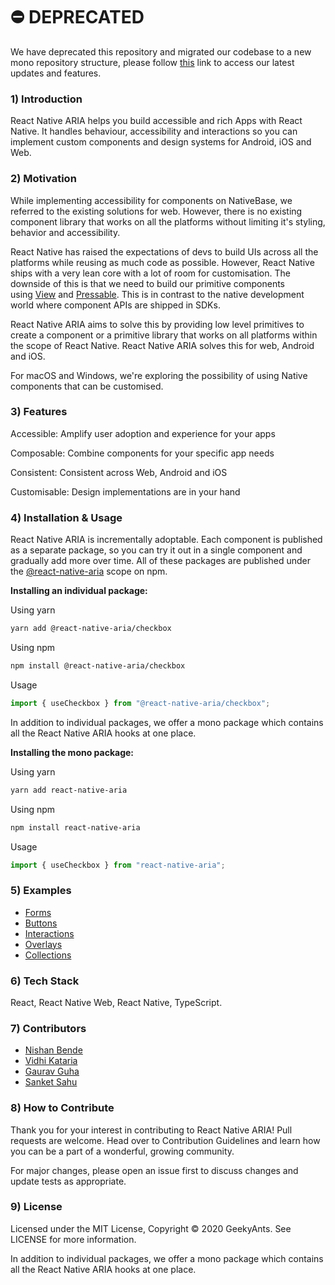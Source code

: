 # ⛔️ DEPRECATED
We have deprecated this repository and migrated our codebase to a new mono repository structure, please follow [this](https://github.com/gluestack/gluestack-ui) link to access our latest updates and features.

### 1) Introduction

React Native ARIA helps you build accessible and rich Apps with React Native. It handles behaviour, accessibility and interactions so you can implement custom components and design systems for Android, iOS and Web.

### 2) Motivation

While implementing accessibility for components on NativeBase, we referred to the existing solutions for web. However, there is no existing component library that works on all the platforms without limiting it's styling, behavior and accessibility.

React Native has raised the expectations of devs to build UIs across all the platforms while reusing as much code as possible. However, React Native ships with a very lean core with a lot of room for customisation. The downside of this is that we need to build our primitive components using [View](https://reactnative.dev/docs/view) and [Pressable](https://reactnative.dev/docs/pressable). This is in contrast to the native development world where component APIs are shipped in SDKs.

React Native ARIA aims to solve this by providing low level primitives to create a component or a primitive library that works on all platforms within the scope of React Native. React Native ARIA solves this for web, Android and iOS.

For macOS and Windows, we're exploring the possibility of using Native components that can be customised.

### 3) Features

Accessible: Amplify user adoption and experience for your apps

Composable: Combine components for your specific app needs

Consistent: Consistent across Web, Android and iOS

Customisable: Design implementations are in your hand

### 4) Installation & Usage

React Native ARIA is incrementally adoptable. Each component is published as a separate package, so you can try it out in a single component and gradually add more over time. All of these packages are published under the [@react-native-aria](https://www.npmjs.com/org/react-native-aria) scope on npm.

**Installing an individual package:**

Using yarn

```bash
yarn add @react-native-aria/checkbox
```

Using npm

```bash
npm install @react-native-aria/checkbox
```

Usage

```jsx
import { useCheckbox } from "@react-native-aria/checkbox";
```

In addition to individual packages, we offer a mono package which contains all the React Native ARIA hooks at one place.

**Installing the mono package:**

Using yarn

```bash
yarn add react-native-aria
```

Using npm

```bash
npm install react-native-aria
```

Usage

```jsx
import { useCheckbox } from "react-native-aria";
```

### 5) Examples

- [Forms](https://geekyants.github.io/react-native-aria/docs/useCheckbox?utm_source=GitHub&utm_medium=README&utm_campaign=RN%20ARIA)
- [Buttons](https://geekyants.github.io/react-native-aria/docs/useToggleButton?utm_source=GitHub&utm_medium=README&utm_campaign=RN%20ARIA)
- [Interactions](https://geekyants.github.io/react-native-aria/docs/useHover?utm_source=GitHub&utm_medium=README&utm_campaign=RN%20ARIA)
- [Overlays](https://geekyants.github.io/react-native-aria/docs/useOverlayPosition?utm_source=GitHub&utm_medium=README&utm_campaign=RN%20ARIA)
- [Collections](https://geekyants.github.io/react-native-aria/docs/useMenu?utm_source=GitHub&utm_medium=README&utm_campaign=RN%20ARIA)

### 6) Tech Stack

React, React Native Web, React Native, TypeScript.

### 7) Contributors

- [Nishan Bende](https://github.com/intergalacticspacehighway)
- [Vidhi Kataria](https://github.com/vidhi499)
- [Gaurav Guha](https://github.com/gauravguha)
- [Sanket Sahu](https://github.com/sanketsahu)

### 8) How to Contribute

Thank you for your interest in contributing to React Native ARIA! Pull requests are welcome. Head over to Contribution Guidelines and learn how you can be a part of a wonderful, growing community.

For major changes, please open an issue first to discuss changes and update tests as appropriate.

### 9) License

Licensed under the MIT License, Copyright © 2020 GeekyAnts. See LICENSE for more information.

In addition to individual packages, we offer a mono package which contains all the React Native ARIA hooks at one place.
